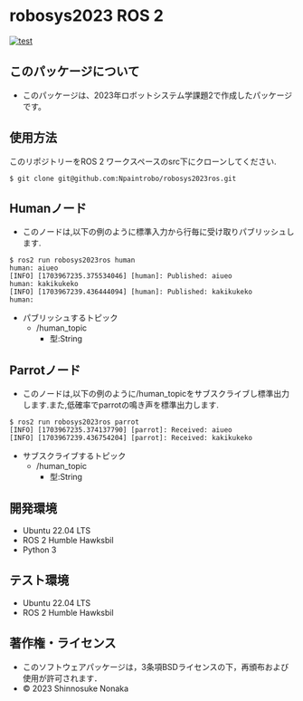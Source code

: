 # robosys2023 ROS 2
[![test](https://github.com/Npaintrobo/robosys2023ros/actions/workflows/test.yml/badge.svg)](https://github.com/Npaintrobo/robosys2023ros/actions/workflows/test.yml)

## このパッケージについて
* このパッケージは、2023年ロボットシステム学課題2で作成したパッケージです。

## 使用方法

このリポジトリーをROS 2 ワークスペースのsrc下にクローンしてください.
```
$ git clone git@github.com:Npaintrobo/robosys2023ros.git
```

## Humanノード
* このノードは,以下の例のように標準入力から行毎に受け取りパブリッシュします.
```
$ ros2 run robosys2023ros human
human: aiueo
[INFO] [1703967235.375534046] [human]: Published: aiueo
human: kakikukeko
[INFO] [1703967239.436444094] [human]: Published: kakikukeko
human: 
```
* パブリッシュするトピック
  * /human_topic
    * 型:String

## Parrotノード
* このノードは,以下の例のように/human_topicをサブスクライブし標準出力します.また,低確率でparrotの鳴き声を標準出力します.
```
$ ros2 run robosys2023ros parrot
[INFO] [1703967235.374137790] [parrot]: Received: aiueo
[INFO] [1703967239.436754204] [parrot]: Received: kakikukeko
```
* サブスクライブするトピック
  * /human_topic
    * 型:String
## 開発環境
* Ubuntu 22.04 LTS
* ROS 2 Humble Hawksbil
* Python 3

## テスト環境
* Ubuntu 22.04 LTS
* ROS 2 Humble Hawksbil

## 著作権・ライセンス
* このソフトウェアパッケージは，3条項BSDライセンスの下，再頒布および使用が許可されます．
* © 2023 Shinnosuke Nonaka
